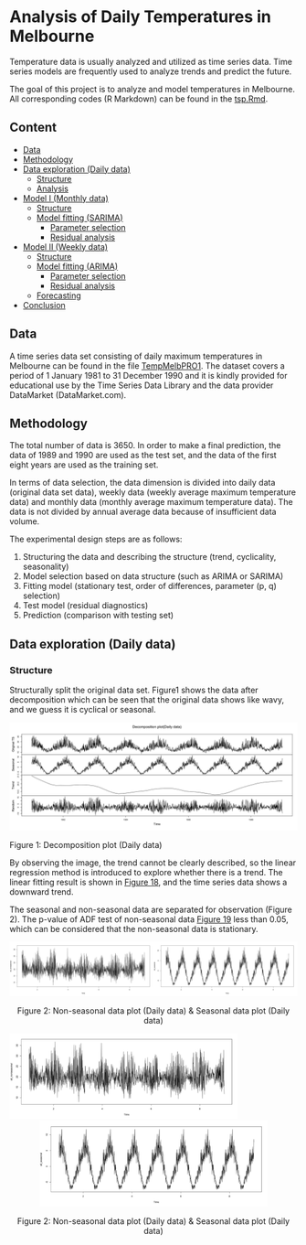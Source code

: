 # Analysis of Daily Temperatures in Melbourne

Temperature data is usually analyzed and utilized as time series data. Time series models are frequently used to analyze trends and predict the future.

The goal of this project is to analyze and model temperatures in Melbourne. All corresponding codes (R Markdown) can be found in the [tsp.Rmd](https://github.com/atomxu10/TimeSeriesProject/blob/main/tsp.Rmd).

## Content
- [Data](#1)
- [Methodology](#2)
- [Data exploration (Daily data)](#3)
    - [Structure](#3-1)
    - [Analysis](#3-2)
- [Model I (Monthly data)](#4)
    - [Structure](#4-1)
    - [Model fitting (SARIMA)](#4-2)
        - [Parameter selection](#4-2-1)
        - [Residual analysis](#4-2-2)
- [Model II (Weekly data)](#5)
    - [Structure](#5-1)
    - [Model fitting (ARIMA)](#5-2)
        - [Parameter selection](#5-2-1)
        - [Residual analysis](#5-2-2)
    - [Forecasting](#5-3)
- [Conclusion](#6)

<a name="1"></a>
## Data
A time series data set consisting of daily maximum temperatures in Melbourne can be found in the file [TempMelbPRO1](https://github.com/atomxu10/TimeSeriesProject/blob/main/TempMelbPRO.csv). The dataset covers a period of 1 January 1981 to 31 December 1990 and it is kindly provided for educational use by the Time Series Data Library and the data provider DataMarket (DataMarket.com).
<a name="1-1"></a>

## Methodology
The total number of data is 3650. In order to make a final prediction, the data of 1989 and 1990 are used as the test set, and the data of the first eight years are used as the training set.

In terms of data selection, the data dimension is divided into daily data (original data set data), weekly data (weekly average maximum temperature data) and monthly data (monthly average maximum temperature data). The data is not divided by annual average data because of insufficient data volume.


The experimental design steps are as follows:
1. Structuring the data and describing the structure (trend, cyclicality, seasonality)
2. Model selection based on data structure (such as ARIMA or SARIMA)
3. Fitting model (stationary test, order of differences, parameter (p, q) selection)
4. Test model (residual diagnostics)
5. Prediction (comparison with testing set)

## Data exploration (Daily data)
### Structure
Structurally split the original data set. Figure1 shows the data after decomposition which can be seen that the original data shows like wavy, and we guess it is cyclical or seasonal.

<img src="figure1.png" width=800px>

Figure 1: Decomposition plot (Daily data)

By observing the image, the trend cannot be clearly described, so the linear regression method is introduced to explore whether there is a trend. The linear fitting result is shown in [Figure 18](https://github.com/atomxu10/TimeSeriesProject/blob/main/figure18.png), and the time series data shows a downward trend.

The seasonal and non-seasonal data are separated for observation (Figure 2). The p-value of ADF test of non-seasonal data [Figure 19](https://github.com/atomxu10/TimeSeriesProject/blob/main/figure19.png) less than 0.05, which can be considered that the non-seasonal data is stationary.

<div style="display: flex; justify-content: space-between;">
    <div style="flex: 1; text-align: center;">
        <img src="figure2-1.png" width="400px" alt="Figure 2-1">
    </div>
    <div style="flex: 1; text-align: center;">
        <img src="figure2-2.png" width="400px" alt="Figure 2-2">
    </div>
</div>

<p style="text-align: center;">Figure 2: Non-seasonal data plot (Daily data) & Seasonal data plot (Daily data)</p>



<img src="figure2-1.png" width=400px>
<div align="center">
    <img src="figure2-2.png" width="400px" alt="Figure 2-2">
</div>

<p align="center">Figure 2: Non-seasonal data plot (Daily data) & Seasonal data plot (Daily data)</p>



